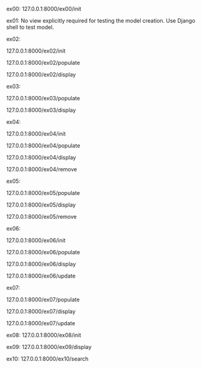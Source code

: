 ex00: 127.0.0.1:8000/ex00/init

ex01: No view explicitly required for testing the model creation. Use Django shell to test model.

ex02:

127.0.0.1:8000/ex02/init

127.0.0.1:8000/ex02/populate

127.0.0.1:8000/ex02/display

ex03:

127.0.0.1:8000/ex03/populate

127.0.0.1:8000/ex03/display

ex04:

127.0.0.1:8000/ex04/init

127.0.0.1:8000/ex04/populate

127.0.0.1:8000/ex04/display

127.0.0.1:8000/ex04/remove

ex05:

127.0.0.1:8000/ex05/populate

127.0.0.1:8000/ex05/display

127.0.0.1:8000/ex05/remove

ex06:

127.0.0.1:8000/ex06/init

127.0.0.1:8000/ex06/populate

127.0.0.1:8000/ex06/display

127.0.0.1:8000/ex06/update

ex07:

127.0.0.1:8000/ex07/populate

127.0.0.1:8000/ex07/display

127.0.0.1:8000/ex07/update

ex08: 127.0.0.1:8000/ex08/init

ex09: 127.0.0.1:8000/ex09/display

ex10: 127.0.0.1:8000/ex10/search